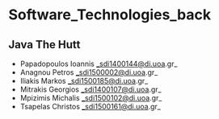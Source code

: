 # Software_Technologies_back

## **Java The Hutt**

- Papadopoulos Ioannis _sdi1400144@di.uoa.gr_
- Anagnou Petros _sdi1500002@di.uoa.gr_
- Iliakis Markos _sdi1500185@di.uoa.gr_
- Mitrakis Georgios _sdi1400107@di.uoa.gr_
- Mpizimis Michalis _sdi1500102@di.uoa.gr_
- Tsapelas Christos _sdi1500161@di.uoa.gr_
